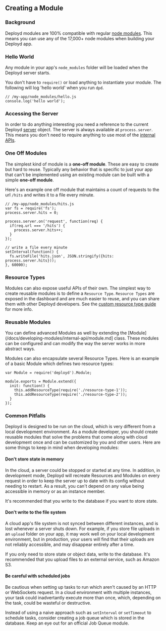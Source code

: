 <!--{
  title: 'Creating a Module',
  tags: ['modules', 'custom', 'extending']
}-->

## Creating a Module

### Background

Deployd modules are 100% compatible with regular [node modules](http://npmjs.org). This means you can use any of the 17,000+ node modules when building your Deployd app.

### Hello World

Any module in your app's `node_modules` folder will be loaded when the Deployd server starts.

You don't have to `require()` or load anything to instantiate your module. The following will log 'hello world' when you run `dpd`.

    // /my-app/node_modules/hello.js
    console.log('hello world');
    
### Accessing the Server

In order to do anything interesting you need a reference to the current Deployd [server](/docs/developing-modules/internal-api/server.md) object. The server is always available at `process.server`. This means you don't need to require anything to use most of the [internal APIs](/docs/developing-modules/internal-api/collection.md).

### One Off Modules

The simplest kind of module is a **one-off module**. These are easy to create but hard to reuse. Typically any behavior that is specific to just your app that can't be implemented using an existing module can be built with a simple **one-off module**. 

Here's an example one off module that maintains a count of requests to the url `/hits` and writes it to a file every minute.

    // /my-app/node_modules/hits.js
    var fs = require('fs');
    process.server.hits = 0;

    process.server.on('request', function(req) {
      if(req.url === '/hits') {
        process.server.hits++;
      }
    });

    // write a file every minute
    setInterval(function() {
      fs.writeFile('hits.json', JSON.stringify({hits: process.server.hits}));
    }, 60000);

### Resource Types

Modules can also expose useful APIs of their own. The simplest way to create reusable modules is to define a `Resource Type`. `Resource Types` are exposed in the dashboard and are much easier to reuse, and you can share them with other Deployd developers. See the [custom resource type guide](/docs/developing-modules/custom-resource-types.md) for more info.


### Reusable Modules

You can define advanced Modules as well by extending the [Module](/docs/developing-modules/internal-api/module.md] class. These modules can be configured and can modify the way the server works in more abstract ways.

Modules can also encapsulate several Resource Types. Here is an example of a basic Module which defines two resource types:

    var Module = require('deployd').Module;

    module.exports = Module.extend({
      init: function() {
        this.addResourceType(require('./resource-type-1'));
        this.addResourceType(require('./resource-type-2'));
      }
    });


### Common Pitfalls

Deployd is designed to be run on the cloud, which is very different from a local development environment. As a module developer, you should create reusable modules that solve the problems that come along with cloud development once and can be customized by you and other users. Here are some things to keep in mind when developing modules:

#### Don't store state in memory

In the cloud, a server could be stopped or started at any time. In addition, in development mode, Deployd will recreate Resources and Modules on every request in order to keep the server up to date with its config without needing to restart. As a result, you can't depend on any value being accessible in memory or as an instance member. 

It's recommended that you write to the database if you want to store state.

#### Don't write to the file system

A cloud app's file system is not synced between different instances, and is lost whenever a server shuts down. For example, if you store file uploads in an `upload` folder on your app, it may work well on your local development environment, but in production, your users will find that their uploads are not reliably accessible, and may disappear entirely after a time.

If you only need to store state or object data, write to the database. It's recommended that you upload files to an external service, such as Amazon S3.

#### Be careful with scheduled jobs

Be cautious when setting up tasks to run which aren't caused by an HTTP or WebSockets request. In a cloud environment with multiple instances, your task could inadvertantly execute more than once, which, depending on the task, could be wasteful or destructive.

Instead of using a naive approach such as `setInterval` or `setTimeout` to schedule tasks, consider creating a job queue which is stored in the database. Keep an eye out for an official Job Queue module.